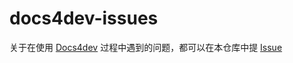 # docs4dev-issues

关于在使用 [Docs4dev](https://www.docs4dev.com) 过程中遇到的问题，都可以在本仓库中提 [Issue](https://github.com/docs4dev/docs4dev-issues/issues/new)
